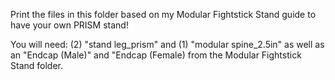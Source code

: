 Print the files in this folder based on my Modular Fightstick Stand guide to have your own PRISM stand!

You will need: (2) "stand leg_prism" and (1) "modular spine_2.5in" as well as an "Endcap (Male)" and "Endcap (Female) from the Modular Fightstick Stand folder.
